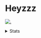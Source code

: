# Heyzzz  

[![.](https://skillicons.dev/icons?i=js,ts,nextjs,nestjs,mongodb)](https://skillicons.dev)  

<details>
<summary>Stats</summary
<!--START_SECTION:waka-->

```txt
TypeScript   7 hrs 29 mins   ████████████████░░░░░░░░░   64.50 %
CSS          2 hrs 21 mins   █████░░░░░░░░░░░░░░░░░░░░   20.34 %
HTML         1 hr 42 mins    ███▓░░░░░░░░░░░░░░░░░░░░░   14.75 %
JSON         2 mins          ░░░░░░░░░░░░░░░░░░░░░░░░░   00.34 %
Markdown     0 secs          ░░░░░░░░░░░░░░░░░░░░░░░░░   00.05 %
```

<!--END_SECTION:waka-->
</details>
